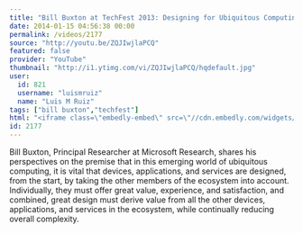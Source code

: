 ```yaml
---
title: "Bill Buxton at TechFest 2013: Designing for Ubiquitous Computing"
date: 2014-01-15 04:56:38 00:00
permalink: /videos/2177
source: "http://youtu.be/ZQJIwjlaPCQ"
featured: false
provider: "YouTube"
thumbnail: "http://i1.ytimg.com/vi/ZQJIwjlaPCQ/hqdefault.jpg"
user:
  id: 821
  username: "luismruiz"
  name: "Luis M Ruiz"
tags: ["bill buxton","techfest"]
html: "<iframe class=\"embedly-embed\" src=\"//cdn.embedly.com/widgets/media.html?src=http%3A%2F%2Fwww.youtube.com%2Fembed%2FZQJIwjlaPCQ%3Fwmode%3Dtransparent%26feature%3Doembed&url=http%3A%2F%2Fwww.youtube.com%2Fwatch%3Fv%3DZQJIwjlaPCQ&image=http%3A%2F%2Fi1.ytimg.com%2Fvi%2FZQJIwjlaPCQ%2Fhqdefault.jpg&key=950020ba825211e1a0764040d3dc5c07&type=text%2Fhtml&schema=youtube\" width=\"854\" height=\"480\" scrolling=\"no\" frameborder=\"0\" allowfullscreen></iframe>"
id: 2177
---
```


Bill Buxton, Principal Researcher at Microsoft Research, shares his perspectives on the premise that in this emerging world of ubiquitous computing, it is vital that devices, applications, and services are designed, from the start, by taking the other members of the ecosystem into account. Individually, they must offer great value, experience, and satisfaction, and combined, great design must derive value from all the other devices, applications, and services in the ecosystem, while continually reducing overall complexity.